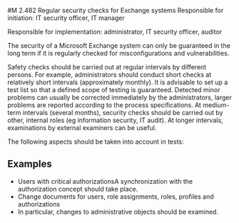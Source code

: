 #M 2.482 Regular security checks for Exchange systems
Responsible for initiation: IT security officer, IT manager

Responsible for implementation: administrator, IT security officer, auditor

The security of a Microsoft Exchange system can only be guaranteed in the long term if it is regularly checked for misconfigurations and vulnerabilities.

Safety checks should be carried out at regular intervals by different persons. For example, administrators should conduct short checks at relatively short intervals (approximately monthly). It is advisable to set up a test list so that a defined scope of testing is guaranteed. Detected minor problems can usually be corrected immediately by the administrators, larger problems are reported according to the process specifications. At medium-term intervals (several months), security checks should be carried out by other, internal roles (eg information security, IT audit). At longer intervals, examinations by external examiners can be useful.

The following aspects should be taken into account in tests:



## Examples 
* Users with critical authorizationsA synchronization with the authorization concept should take place.
* Change documents for users, role assignments, roles, profiles and authorizations
* In particular, changes to administrative objects should be examined.




